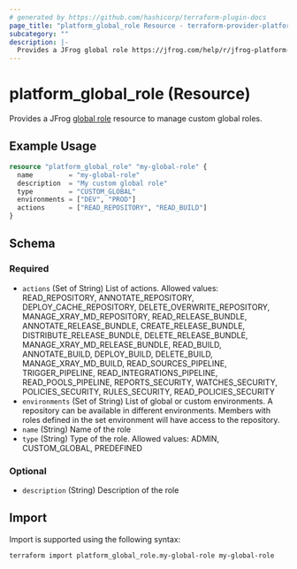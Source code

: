 ```yaml
---
# generated by https://github.com/hashicorp/terraform-plugin-docs
page_title: "platform_global_role Resource - terraform-provider-platform"
subcategory: ""
description: |-
  Provides a JFrog global role https://jfrog.com/help/r/jfrog-platform-administration-documentation/global-and-project-role-types resource to manage custom global roles.
---
```


# platform_global_role (Resource)

Provides a JFrog [global role](https://jfrog.com/help/r/jfrog-platform-administration-documentation/global-and-project-role-types) resource to manage custom global roles.

## Example Usage

```terraform
resource "platform_global_role" "my-global-role" {
  name         = "my-global-role"
  description  = "My custom global role"
  type         = "CUSTOM_GLOBAL"
  environments = ["DEV", "PROD"]
  actions      = ["READ_REPOSITORY", "READ_BUILD"]
}
```

<!-- schema generated by tfplugindocs -->
## Schema

### Required

- `actions` (Set of String) List of actions. Allowed values: READ_REPOSITORY, ANNOTATE_REPOSITORY, DEPLOY_CACHE_REPOSITORY, DELETE_OVERWRITE_REPOSITORY, MANAGE_XRAY_MD_REPOSITORY, READ_RELEASE_BUNDLE, ANNOTATE_RELEASE_BUNDLE, CREATE_RELEASE_BUNDLE, DISTRIBUTE_RELEASE_BUNDLE, DELETE_RELEASE_BUNDLE, MANAGE_XRAY_MD_RELEASE_BUNDLE, READ_BUILD, ANNOTATE_BUILD, DEPLOY_BUILD, DELETE_BUILD, MANAGE_XRAY_MD_BUILD, READ_SOURCES_PIPELINE, TRIGGER_PIPELINE, READ_INTEGRATIONS_PIPELINE, READ_POOLS_PIPELINE, REPORTS_SECURITY, WATCHES_SECURITY, POLICIES_SECURITY, RULES_SECURITY, READ_POLICIES_SECURITY
- `environments` (Set of String) List of global or custom environments. A repository can be available in different environments. Members with roles defined in the set environment will have access to the repository.
- `name` (String) Name of the role
- `type` (String) Type of the role. Allowed values: ADMIN, CUSTOM_GLOBAL, PREDEFINED

### Optional

- `description` (String) Description of the role

## Import

Import is supported using the following syntax:

```shell
terraform import platform_global_role.my-global-role my-global-role
```
